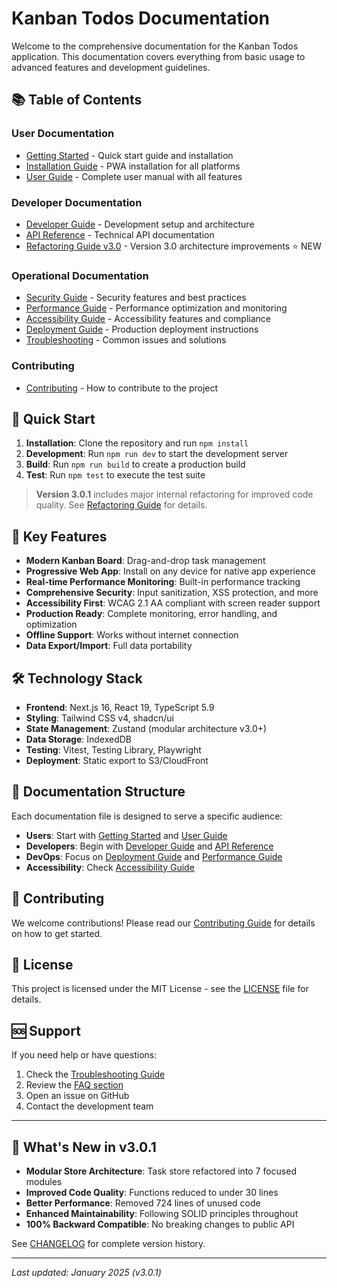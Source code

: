 # Kanban Todos Documentation

Welcome to the comprehensive documentation for the Kanban Todos application. This documentation covers everything from basic usage to advanced features and development guidelines.

## 📚 Table of Contents

### User Documentation
- [Getting Started](./getting-started.md) - Quick start guide and installation
- [Installation Guide](./installation-guide.md) - PWA installation for all platforms
- [User Guide](./user-guide.md) - Complete user manual with all features

### Developer Documentation
- [Developer Guide](./developer-guide.md) - Development setup and architecture
- [API Reference](./api-reference.md) - Technical API documentation
- [Refactoring Guide v3.0](./REFACTORING-V3.md) - Version 3.0 architecture improvements ⭐ NEW

### Operational Documentation
- [Security Guide](./security-guide.md) - Security features and best practices
- [Performance Guide](./performance-guide.md) - Performance optimization and monitoring
- [Accessibility Guide](./accessibility-guide.md) - Accessibility features and compliance
- [Deployment Guide](./deployment-guide.md) - Production deployment instructions
- [Troubleshooting](./troubleshooting.md) - Common issues and solutions

### Contributing
- [Contributing](./contributing.md) - How to contribute to the project

## 🚀 Quick Start

1. **Installation**: Clone the repository and run `npm install`
2. **Development**: Run `npm run dev` to start the development server
3. **Build**: Run `npm run build` to create a production build
4. **Test**: Run `npm test` to execute the test suite

> **Version 3.0.1** includes major internal refactoring for improved code quality. See [Refactoring Guide](./REFACTORING-V3.md) for details.

## 🎯 Key Features

- **Modern Kanban Board**: Drag-and-drop task management
- **Progressive Web App**: Install on any device for native app experience
- **Real-time Performance Monitoring**: Built-in performance tracking
- **Comprehensive Security**: Input sanitization, XSS protection, and more
- **Accessibility First**: WCAG 2.1 AA compliant with screen reader support
- **Production Ready**: Complete monitoring, error handling, and optimization
- **Offline Support**: Works without internet connection
- **Data Export/Import**: Full data portability

## 🛠️ Technology Stack

- **Frontend**: Next.js 16, React 19, TypeScript 5.9
- **Styling**: Tailwind CSS v4, shadcn/ui
- **State Management**: Zustand (modular architecture v3.0+)
- **Data Storage**: IndexedDB
- **Testing**: Vitest, Testing Library, Playwright
- **Deployment**: Static export to S3/CloudFront

## 📖 Documentation Structure

Each documentation file is designed to serve a specific audience:

- **Users**: Start with [Getting Started](./getting-started.md) and [User Guide](./user-guide.md)
- **Developers**: Begin with [Developer Guide](./developer-guide.md) and [API Reference](./api-reference.md)
- **DevOps**: Focus on [Deployment Guide](./deployment-guide.md) and [Performance Guide](./performance-guide.md)
- **Accessibility**: Check [Accessibility Guide](./accessibility-guide.md)

## 🤝 Contributing

We welcome contributions! Please read our [Contributing Guide](./contributing.md) for details on how to get started.

## 📄 License

This project is licensed under the MIT License - see the [LICENSE](../LICENSE) file for details.

## 🆘 Support

If you need help or have questions:

1. Check the [Troubleshooting Guide](./troubleshooting.md)
2. Review the [FAQ section](./user-guide.md#faq)
3. Open an issue on GitHub
4. Contact the development team

---

## 🎉 What's New in v3.0.1

- **Modular Store Architecture**: Task store refactored into 7 focused modules
- **Improved Code Quality**: Functions reduced to under 30 lines
- **Better Performance**: Removed 724 lines of unused code
- **Enhanced Maintainability**: Following SOLID principles throughout
- **100% Backward Compatible**: No breaking changes to public API

See [CHANGELOG](../CHANGELOG.md) for complete version history.

---

*Last updated: January 2025 (v3.0.1)*
